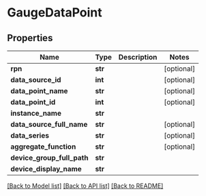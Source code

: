 # GaugeDataPoint

## Properties
Name | Type | Description | Notes
------------ | ------------- | ------------- | -------------
**rpn** | **str** |  | [optional] 
**data_source_id** | **int** |  | [optional] 
**data_point_name** | **str** |  | [optional] 
**data_point_id** | **int** |  | [optional] 
**instance_name** | **str** |  | 
**data_source_full_name** | **str** |  | [optional] 
**data_series** | **str** |  | [optional] 
**aggregate_function** | **str** |  | [optional] 
**device_group_full_path** | **str** |  | 
**device_display_name** | **str** |  | 

[[Back to Model list]](../README.md#documentation-for-models) [[Back to API list]](../README.md#documentation-for-api-endpoints) [[Back to README]](../README.md)


